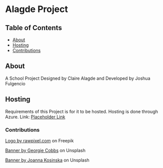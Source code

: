 # Alagde Project

## Table of Contents

- [About](#about)
- [Hosting](#hosting)
- [Contributions](#contributions)

## About <a name = "about"></a>

A School Project Designed by Claire Alagde and Developed by Joshua Fulgencio

## Hosting <a name = "hosting"></a>

Requirements of this Project is for it to be hosted. Hosting is done through Azure.
Link: <a href=".">Placeholder Link</a>

### Contributions <a name = "contributions"></a>

<a href="https://www.freepik.com/free-vector/logotype-set_16445804.htm#query=logo&position=2&from_view=keyword&track=sph">Logo by rawpixel.com</a> on Freepik

<a href="https://unsplash.com/photos/muOHbrFGEQY">Banner by Georgie Cobbs</a> on Unsplash

<a href="https://unsplash.com/photos/bF2vsubyHcQ">Banner by Joanna Kosinska</a> on Unsplash